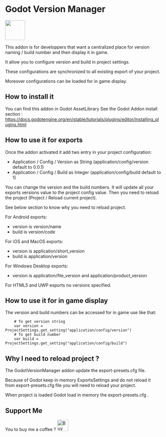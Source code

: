 # Godot Version Manager

<img src="https://raw.githubusercontent.com/fcazalet/godot-version-management/main/icon.png" width="64" height="64">

This addon is for developpers that want a centralized place for version naming / build number and then display it in game.

It allow you to configure version and build in project settings.

These configurations are synchronized to all existing export of your project.

Moreover configurations can be loaded for in game display.

## How to install it

You can find this addon in Godot AssetLibrary
See the Godot Addon install section : https://docs.godotengine.org/en/stable/tutorials/plugins/editor/installing_plugins.html

## How to use it for exports

Once the addon activated it add two entry in your project configuration:

- Application / Config / Version as String (application/config/version default to 0.0.1)
- Application / Config / Build as Integer (application/config/build default to 1)

You can change the version and the build numbers.
It will update all your exports versions value to the project config value.
Then you need to reload the project (Project / Reload current project).

See below section to know why you need to reload project.

For Android exports:
* version is version/name
* build is version/code

For iOS and MacOS exports:
* version is application/short_version
* build is application/version

For Windows Desktop exports:
* version is application/file_version and application/product_version

For HTML5 and UWP exports no versions specified.

## How to use it for in game display

The version and build numbers can be accessed for in game use like that:


```GDScript
	# To get version string
	var version = ProjectSettings.get_setting("application/config/version")
	# To get build number
	var build = ProjectSettings.get_setting("application/config/build")
```

	


## Why I need to reload project ?

The GodotVersionManager addon update the export-presets.cfg file.

Because of Godot keep in memory ExportsSettings and do not reload it from export-presets.cfg file you will need to reload your project.

When project is loaded Godot load in memory the export-presets.cfg .

## Support Me

You to buy me a coffee ?
<a href='https://ko-fi.com/J3J2COV54' target='_blank'><img height='36' style='border:0px;height:36px;' src='https://cdn.ko-fi.com/cdn/kofi3.png?v=3' border='0' alt='Buy Me a Coffee' /></a>
